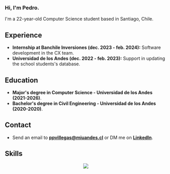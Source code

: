 ### Hi, I'm Pedro.

I'm a 22-year-old Computer Science student based in Santiago, Chile.

## Experience

- **Internship at Banchile Inversiones (dec. 2023 - feb. 2024):** Software development in the CX team.
- **Universidad de los Andes (dec. 2022 - feb. 2023):** Support in updating the school students's database.

## Education

- **Major's degree in Computer Science - Universidad de los Andes (2021-2026)**.
- **Bachelor's degree in Civil Engineering - Universidad de los Andes (2020-2020)**.

## Contact
- Send an email to **ppvillegas@miuandes.cl** or DM me on [**LinkedIn**](https://www.linkedin.com/in/pedro-pablo-villegas-celis-360589299/).

## Skills
<p align="center">
  <a href="https://github.com/PedroVillegasss">
    <img src="https://skillicons.dev/icons?i=python,c,cpp,js,html,css,postgres,ruby,bootstrap,rails" />
  </a>
</p>
